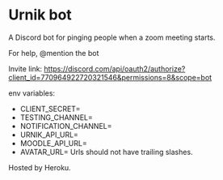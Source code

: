# Urnik bot
A Discord bot for pinging people when a zoom meeting starts.

For help, @mention the bot

Invite link:
https://discord.com/api/oauth2/authorize?client_id=770964922720321546&permissions=8&scope=bot

env variables:
* CLIENT_SECRET=
* TESTING_CHANNEL=
* NOTIFICATION_CHANNEL=
* URNIK_API_URL=
* MOODLE_API_URL=
* AVATAR_URL=
Urls should not have trailing slashes.

Hosted by Heroku.
